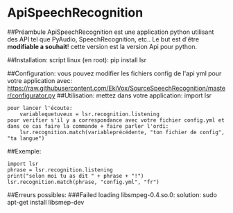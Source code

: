 # ApiSpeechRecognition

##Préambule
ApiSpeechRecognition est une application python utilisant des API tel que PyAudio, SpeechRecognition, etc..
Le but est d'être __modifiable a souhait__! cette version est la version Api pour python.

##Installation:
    script linux (en root):
       pip install lsr

##Configuration:
    vous pouvez modifier les fichiers config de l'api yml pour votre application avec:
        https://raw.githubusercontent.com/EkiVox/SourceSpeechRecognition/master/configurator.py
##Utilisation:
    mettez dans votre application:
        import lsr

    pour lancer l'écoute:
        variablequetuveux = lsr.recognition.listening
    pour verifier s'il y a correspondance avec votre fichier config.yml et dans ce cas faire la commande + faire parler l'ordi:
        lsr.recognition.match(variableprécédente, "ton fichier de config", "ta langue")

##Exemple:

    import lsr
    phrase = lsr.recognition.listening
    print("selon moi tu as dit " + phrase + "!")
    lsr.recognition.match(phrase, "config.yml", "fr")

##Erreurs possibles:
    ###Failed loading libsmpeg-0.4.so.0:
        solution: sudo apt-get install libsmep-dev
